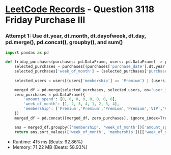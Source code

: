 # [LeetCode Records](../../README.md) - Question 3118 Friday Purchase III

### Attempt 1: Use dt.year, dt.month, dt.dayofweek, dt.day, pd.merge(), pd.concat(), groupby(), and sum()
```py
import pandas as pd

def friday_purchases(purchases: pd.DataFrame, users: pd.DataFrame) -> pd.DataFrame:
    selected_purchases = purchases[(purchases['purchase_date'].dt.year == 2023) & (purchases['purchase_date'].dt.month == 11) & (purchases['purchase_date'].dt.dayofweek == 4)]
    selected_purchases['week_of_month'] = (selected_purchases['purchase_date'].dt.day - 1) // 7 + 1
    
    selected_users = users[(users['membership'] == 'Premium') | (users['membership'] == 'VIP')]

    merged_df = pd.merge(selected_purchases, selected_users, on='user_id')[['amount_spend', 'week_of_month', 'membership']]
    zero_purchases = pd.DataFrame({
        'amount_spend': [0, 0, 0, 0, 0, 0, 0, 0],
        'week_of_month': [1, 2, 3, 4, 1, 2, 3, 4],
        'membership': ['Premium','Premium','Premium','Premium','VIP','VIP','VIP','VIP']
    })
    merged_df = pd.concat([merged_df, zero_purchases], ignore_index=True)

    ans = merged_df.groupby(['membership', 'week_of_month'])['amount_spend'].sum().rename('total_amount').reset_index()
    return ans.sort_values(['week_of_month', 'membership'])[['week_of_month', 'membership', 'total_amount']]
```
- Runtime: 415 ms (Beats: 92.86%)
- Memory: 71.22 MB (Beats: 58.93%)

<br>
